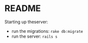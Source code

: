 # README

Starting up theserver:
* run the migrations: `rake db:migrate`
* run the server: `rails s`
